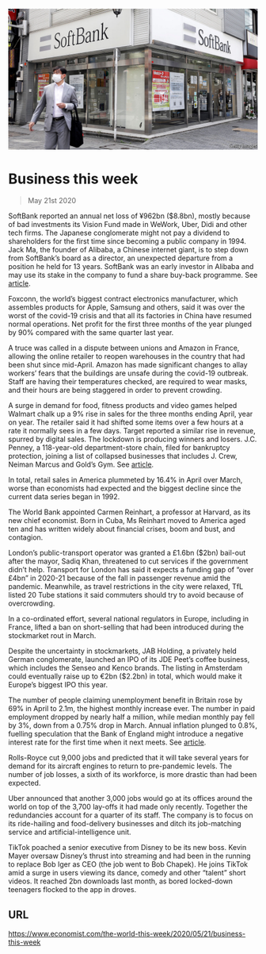 ![](./images/20200523_WWP001_0.jpg)

# Business this week

> May 21st 2020

SoftBank reported an annual net loss of ¥962bn ($8.8bn), mostly because of bad investments its Vision Fund made in WeWork, Uber, Didi and other tech firms. The Japanese conglomerate might not pay a dividend to shareholders for the first time since becoming a public company in 1994. Jack Ma, the founder of Alibaba, a Chinese internet giant, is to step down from SoftBank’s board as a director, an unexpected departure from a position he held for 13 years. SoftBank was an early investor in Alibaba and may use its stake in the company to fund a share buy-back programme. See [article](https://www.economist.com//business/2020/05/21/softbank-is-a-big-beneficiary-of-the-feds-pandemic-response).

Foxconn, the world’s biggest contract electronics manufacturer, which assembles products for Apple, Samsung and others, said it was over the worst of the covid-19 crisis and that all its factories in China have resumed normal operations. Net profit for the first three months of the year plunged by 90% compared with the same quarter last year.

A truce was called in a dispute between unions and Amazon in France, allowing the online retailer to reopen warehouses in the country that had been shut since mid-April. Amazon has made significant changes to allay workers’ fears that the buildings are unsafe during the covid-19 outbreak. Staff are having their temperatures checked, are required to wear masks, and their hours are being staggered in order to prevent crowding.

A surge in demand for food, fitness products and video games helped Walmart chalk up a 9% rise in sales for the three months ending April, year on year. The retailer said it had shifted some items over a few hours at a rate it normally sees in a few days. Target reported a similar rise in revenue, spurred by digital sales. The lockdown is producing winners and losers. J.C. Penney, a 118-year-old department-store chain, filed for bankruptcy protection, joining a list of collapsed businesses that includes J. Crew, Neiman Marcus and Gold’s Gym. See [article](https://www.economist.com//business/2020/05/23/walmart-ekes-out-an-edge-in-groceries-during-the-pandemic).

In total, retail sales in America plummeted by 16.4% in April over March, worse than economists had expected and the biggest decline since the current data series began in 1992.

The World Bank appointed Carmen Reinhart, a professor at Harvard, as its new chief economist. Born in Cuba, Ms Reinhart moved to America aged ten and has written widely about financial crises, boom and bust, and contagion.

London’s public-transport operator was granted a £1.6bn ($2bn) bail-out after the mayor, Sadiq Khan, threatened to cut services if the government didn’t help. Transport for London has said it expects a funding gap of “over £4bn” in 2020-21 because of the fall in passenger revenue amid the pandemic. Meanwhile, as travel restrictions in the city were relaxed, TfL listed 20 Tube stations it said commuters should try to avoid because of overcrowding.

In a co-ordinated effort, several national regulators in Europe, including in France, lifted a ban on short-selling that had been introduced during the stockmarket rout in March.

Despite the uncertainty in stockmarkets, JAB Holding, a privately held German conglomerate, launched an IPO of its JDE Peet’s coffee business, which includes the Senseo and Kenco brands. The listing in Amsterdam could eventually raise up to €2bn ($2.2bn) in total, which would make it Europe’s biggest IPO this year.

The number of people claiming unemployment benefit in Britain rose by 69% in April to 2.1m, the highest monthly increase ever. The number in paid employment dropped by nearly half a million, while median monthly pay fell by 3%, down from a 0.75% drop in March. Annual inflation plunged to 0.8%, fuelling speculation that the Bank of England might introduce a negative interest rate for the first time when it next meets. See [article](https://www.economist.com//finance-and-economics/2020/05/23/should-the-fed-cut-rates-below-zero).

Rolls-Royce cut 9,000 jobs and predicted that it will take several years for demand for its aircraft engines to return to pre-pandemic levels. The number of job losses, a sixth of its workforce, is more drastic than had been expected.

Uber announced that another 3,000 jobs would go at its offices around the world on top of the 3,700 lay-offs it had made only recently. Together the redundancies account for a quarter of its staff. The company is to focus on its ride-hailing and food-delivery businesses and ditch its job-matching service and artificial-intelligence unit.

TikTok poached a senior executive from Disney to be its new boss. Kevin Mayer oversaw Disney’s thrust into streaming and had been in the running to replace Bob Iger as CEO (the job went to Bob Chapek). He joins TikTok amid a surge in users viewing its dance, comedy and other “talent” short videos. It reached 2bn downloads last month, as bored locked-down teenagers flocked to the app in droves.

## URL

https://www.economist.com/the-world-this-week/2020/05/21/business-this-week
